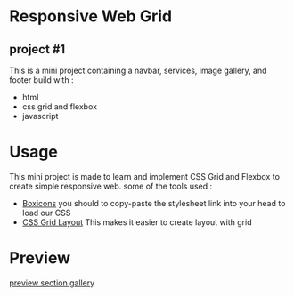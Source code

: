 # Responsive Web Grid
## project #1
This is a mini project containing a navbar, services, image gallery, and footer build with :
- html
- css grid and flexbox
- javascript

# Usage
This mini project is made to learn and implement CSS Grid and Flexbox to create simple responsive web. some of the tools used :
- [Boxicons](https://boxicons.com/) you should to copy-paste the stylesheet link into your head to load our CSS
- [CSS Grid Layout](https://developer.mozilla.org/en-US/docs/Web/CSS/CSS_grid_layout) This makes it easier to create layout with grid

# Preview
[preview section gallery](/posts/path/to/img.jpg "Optional title")
